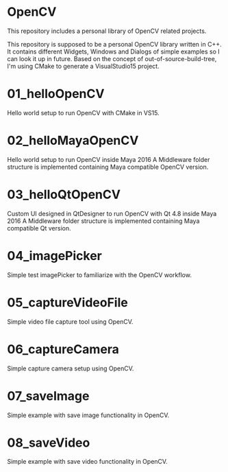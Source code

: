 # OpenCV
This repository includes a personal library of OpenCV related projects.

This repository is supposed to be a personal OpenCV library written in C++. It contains different Widgets, Windows and Dialogs of simple examples so I can look it up in future. Based on the concept of out-of-source-build-tree, I'm using CMake to generate a VisualStudio15 project.

# 01_helloOpenCV
Hello world setup to run OpenCV with CMake in VS15.

# 02_helloMayaOpenCV
Hello world setup to run OpenCV inside Maya 2016 A Middleware folder structure is implemented containing Maya compatible OpenCV version.

# 03_helloQtOpenCV
Custom UI designed in QtDesigner to run OpenCV with Qt 4.8 inside Maya 2016 A Middleware folder structure is implemented containing Maya compatible Qt version.

# 04_imagePicker
Simple test imagePicker to familiarize with the OpenCV workflow.

# 05_captureVideoFile
Simple video file capture tool using OpenCV.

# 06_captureCamera
Simple capture camera setup using OpenCV.

# 07_saveImage
Simple example with save image functionality in OpenCV.

# 08_saveVideo
Simple example with save video functionality in OpenCV.
